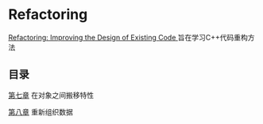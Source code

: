 # Refactoring
[Refactoring: Improving the Design of Existing Code
](https://www.csie.ntu.edu.tw/~r95004/Refactoring_improving_the_design_of_existing_code.pdf)旨在学习C++代码重构方法

## 目录
[第七章](https://github.com/bestyuan/Refactoring/tree/master/Code/Chapter7)   在对象之间搬移特性

[第八章](https://github.com/bestyuan/Refactoring/tree/master/Code/Chapter8)  重新组织数据
